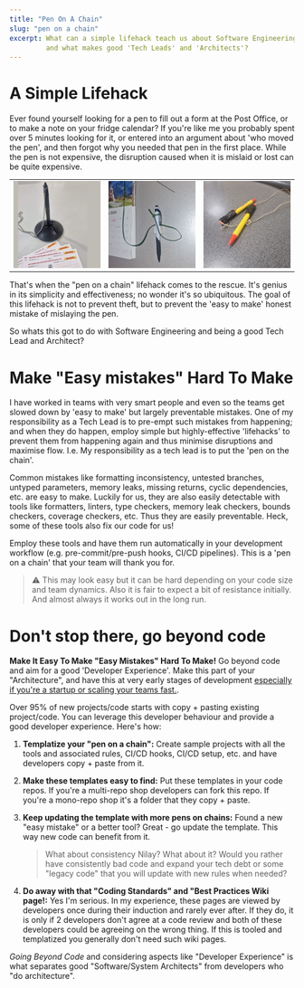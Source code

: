 ```yaml
---
title: "Pen On A Chain"
slug: "pen on a chain"
excerpt: What can a simple lifehack teach us about Software Engineering
         and what makes good 'Tech Leads' and 'Architects'?
---
```


# A Simple Lifehack

Ever found yourself looking for a pen to fill out a form at the Post Office, or to make
a note on your fridge calendar? If you're like me you probably spent over 5 minutes looking
for it, or entered into an argument about 'who moved the pen', and then forgot why you needed 
that pen in the first place. While the pen is not expensive, the disruption caused when it
is mislaid or lost can be quite expensive. 

<table class="width-scaled" >   
   <tr>
     <td><img src="/blog/pen_1.jpg"/></td>
     <td><img src="/blog/pen_2.jpg"/></td>
     <td><img src="/blog/pen_3.jpg"/></td>
   </tr>
</table>

That's when the "pen on a chain" lifehack comes to the rescue. It's genius in its
simplicity and effectiveness; no wonder it's so ubiquitous. The goal of this lifehack
is not to prevent theft, but to prevent the 'easy to make' honest mistake of mislaying
the pen.

So whats this got to do with Software Engineering and being a good Tech Lead and Architect?

# Make "Easy mistakes" Hard To Make

I have worked in teams with very smart people and even so the teams get
slowed down by 'easy to make' but largely preventable mistakes. One of my responsibility
as a Tech Lead is to pre-empt such mistakes from happening; and when they do happen,
employ simple but highly-effective 'lifehacks' to prevent them from happening again and thus
minimise disruptions and maximise flow. I.e. My responsibility as a tech lead is
to put the 'pen on the chain'.

Common mistakes like formatting inconsistency, untested branches, untyped parameters, memory leaks,
missing returns, cyclic dependencies, etc. are easy to make. Luckily for us, they are also 
easily detectable with tools like formatters, linters, type checkers, memory leak
checkers, bounds checkers, coverage checkers, etc. Thus they are easily preventable. Heck, some
of these tools also fix our code for us! 

Employ these tools and have them run automatically in your development workflow (e.g. 
pre-commit/pre-push hooks, CI/CD pipelines). This is a 'pen on a chain' that your team will
thank you for.

> :warning: This may look easy but it can be hard depending on your code size and team dynamics.
> Also it is fair  to expect a bit of resistance initially. And almost always it works out in
> the long run.

# Don't stop there, go beyond code

**Make It Easy To Make "Easy Mistakes" Hard To Make!** Go beyond code and aim for a good
'Developer Experience'. Make this part of your "Architecture", and have this at very
early stages of development <u>especially if you're a startup or scaling your teams fast.</u>. 

Over 95% of new projects/code starts with copy + pasting existing project/code. You can leverage
this developer behaviour and provide a good developer experience. Here's how:

1. **Templatize your "pen on a chain":** Create sample projects with all the tools and associated
   rules, CI/CD hooks, CI/CD setup, etc. and have developers copy + paste from it.
  
1. **Make these templates easy to find:** Put these templates in your code repos. If you're a
   multi-repo shop developers can fork this repo. If you're a mono-repo shop it's a folder that
   they copy + paste.

1. **Keep updating the template with more pens on chains:** Found a new "easy mistake" or a better
   tool? Great - go update the template. This way new code can benefit from it.
   > What about consistency Nilay? What about it? Would you rather have consistently bad code
   > and expand your tech debt or some "legacy code" that you will update with new rules
   > when needed?

1. **Do away with that "Coding Standards" and "Best Practices Wiki page!:**
   Yes I'm serious. In my experience, these pages are viewed by developers once during their
   induction and rarely ever after. If they do, it is only if 2 developers don't agree at a code
   review and both of these developers could be agreeing on the wrong thing. If this is tooled
   and templatized you generally don't need such wiki pages.

*Going Beyond Code* and considering aspects like "Developer Experience" is what separates good
"Software/System Architects" from developers who "do architecture".

